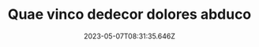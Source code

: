 ---
title: "Quae vinco dedecor dolores abduco"
date: 2023-05-07T08:31:35.646Z
permalink: "/quae-vinco-dedecor-dolores-abduco/"
---